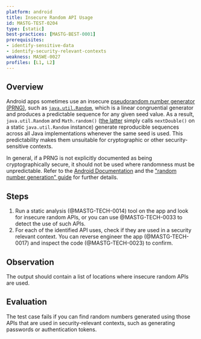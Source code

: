 ```yaml
---
platform: android
title: Insecure Random API Usage
id: MASTG-TEST-0204
type: [static]
best-practices: [MASTG-BEST-0001]
prerequisites:
- identify-sensitive-data
- identify-security-relevant-contexts
weakness: MASWE-0027
profiles: [L1, L2]
---
```

## Overview

Android apps sometimes use an insecure [pseudorandom number generator (PRNG)](../../../Document/0x05e-Testing-Cryptography.md#random-number-generation), such as [`java.util.Random`](https://developer.android.com/reference/java/util/Random), which is a linear congruential generator and produces a predictable sequence for any given seed value. As a result, `java.util.Random` and `Math.random()` ([the latter](https://franklinta.com/2014/08/31/predicting-the-next-math-random-in-java/) simply calls `nextDouble()` on a static `java.util.Random` instance) generate reproducible sequences across all Java implementations whenever the same seed is used. This predictability makes them unsuitable for cryptographic or other security-sensitive contexts.

In general, if a PRNG is not explicitly documented as being cryptographically secure, it should not be used where randomness must be unpredictable. Refer to the [Android Documentation](https://developer.android.com/privacy-and-security/risks/weak-prng) and the ["random number generation" guide](../../../Document/0x05e-Testing-Cryptography.md#random-number-generation) for further details.

## Steps

1. Run a static analysis (@MASTG-TECH-0014) tool on the app and look for insecure random APIs, or you can use @MASTG-TECH-0033 to detect the use of such APIs.
2. For each of the identified API uses, check if they are used in a security relevant context. You can reverse engineer the app (@MASTG-TECH-0017) and inspect the code (@MASTG-TECH-0023) to confirm.

## Observation

The output should contain a list of locations where insecure random APIs are used.

## Evaluation

The test case fails if you can find random numbers generated using those APIs that are used in security-relevant contexts, such as generating passwords or authentication tokens.
